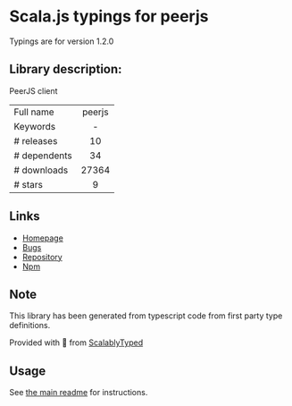 
# Scala.js typings for peerjs

Typings are for version 1.2.0

## Library description:
PeerJS client

|                    |                 |
| ------------------ | :-------------: |
| Full name          | peerjs |
| Keywords           | - |
| # releases         | 10 |
| # dependents       | 34 |
| # downloads        | 27364 |
| # stars            | 9 |

## Links
- [Homepage](https://github.com/peers/peerjs#readme)
- [Bugs](https://github.com/peers/peerjs/issues)
- [Repository](https://github.com/peers/peerjs)
- [Npm](https://www.npmjs.com/package/peerjs)
    


## Note
This library has been generated from typescript code from first party type definitions.

Provided with :purple_heart: from [ScalablyTyped](https://github.com/oyvindberg/ScalablyTyped)

## Usage
See [the main readme](../../readme.md) for instructions.


